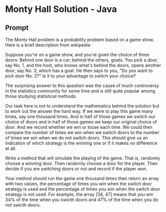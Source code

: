 # Monty Hall Solution - Java

## Prompt

The Monty Hall problem is a probability problem based on a game show. Here is a brief description from wikipedia:

Suppose you're on a game show, and you're given the choice of three doors: Behind one door is a car; behind the others, goats. You pick a door, say No. 1, and the host, who knows what's behind the doors, opens another door, say No. 3, which has a goat. He then says to you, "Do you want to pick door No. 2?" Is it to your advantage to switch your choice?

The surprising answer to this question was the cause of much controversy in the statistics community for some time and is still quite popular among those studying statistical methods.

Our task here is not to understand the mathematics behind the solution but to work out the answer the hard way. If we were to play this game many times, say one thousand times. And in half of those games we switch our choice of doors and in half of those games we keep our original choice of door. And we record whether we win or loose each time. We could then compare the number of times we win when we switch doors to the number of times we win when we do not switch doors. This should give us an indication of which strategy is the winning one or if it makes no difference at all.

Write a method that will simulate the playing of the game. That is, randomly choose a winning door. Then randomly choose a door for the player. Then decide if you are switching doors or not and record if the player won.

Your method should run the game one thousand times then return an array with two values, the percentage of times you win when the switch door strategy is used and the percentage of times you win when the switch door strategy is not used. For example, the array [34, 47] means that you win 34% of the time when you swicth doors and 47% of the time when you do not swicth doors.
